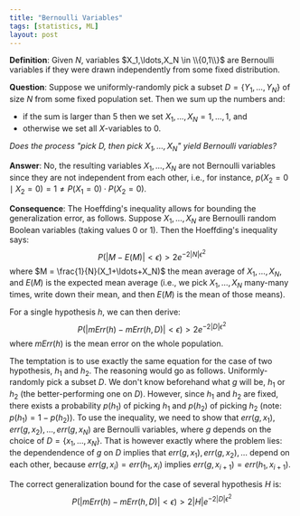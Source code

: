 ```yaml
---
title: "Bernoulli Variables"
tags: [statistics, ML]
layout: post
---
```


__Definition__:
Given $N$, variables $X_1,\ldots,X_N \in \\{0,1\\}$ are Bernoulli variables if they were drawn independently from some fixed distribution.

__Question__:
Suppose we uniformly-randomly pick a subset $D=\{Y_1,\ldots,Y_N\}$ of size $N$ from some fixed population set.
Then we sum up the numbers and:
- if the sum is larger than 5 then we set $X_1,\ldots,X_N = 1,\ldots,1$, and
- otherwise we set all $X$-variables to 0.

_Does the process "pick $D$, then pick $X_1,\ldots,X_N$" yield Bernoulli variables?_

__Answer__:
No, the resulting variables $X_1,\ldots,X_N$ are not Bernoulli variables
since they are not independent from each other,
i.e.,
for instance, $p(X_2=0 \mid X_2=0) = 1 \neq P(X_1=0) \cdot P(X_2=0)$.

__Consequence__:
The Hoeffding's inequality allows for bounding the generalization error, as follows.
Suppose $X_1,...,X_N$ are Bernoulli random Boolean variables (taking values 0 or 1).
Then the Hoeffding's inequality says:
$$
P(|M - E(M)| < \epsilon) > 2 e^{-2|N|\epsilon^2}
$$
where $M = \frac{1}{N}(X_1+\ldots+X_N)$ the mean average of $X_1,\ldots,X_N$, and $E(M)$ is the expected mean average
(i.e., we pick $X_1,\ldots,X_N$ many-many times, write down their mean, and then $E(M)$ is the mean of those means).

For a single hypothesis $h$, we can then derive:
$$
P(|mErr(h) - mErr(h,D)| < \epsilon) > 2 e^{-2|D|\epsilon^2}
$$
where $mErr(h)$ is the mean error on the whole population.

The temptation is to use exactly the same equation for the case of two hypothesis, $h_1$ and $h_2$.
The reasoning would go as follows.
Uniformly-randomly pick a subset $D$.
We don't know beforehand what $g$ will be, $h_1$ or $h_2$ (the better-performing one on $D$).
However, since $h_1$ and $h_2$ are fixed, there exists a probability $p(h_1)$ of picking $h_1$ and $p(h_2)$ of picking $h_2$ (note: $p(h_1) = 1-p(h_2)$).
To use the inequality,
we need to show that $err(g,x_1),err(g,x_2),\ldots,err(g,x_N)$ are Bernoulli variables,
where $g$ depends on the choice of $D=\{x_1,\ldots,x_N\}$.
That is however exactly where the problem lies:
the dependendence of $g$ on $D$ implies that
$err(g,x_1), err(g,x_2), \ldots$ depend on each other,
because $err(g,x_i) = err(h_1,x_i)$ implies $err(g,x_{i+1}) = err(h_1,x_{i+1})$.





The correct generalization bound for the case of several hypothesis $H$ is:
$$
P(|mErr(h) - mErr(h,D)| < \epsilon) > 2 |H| e^{-2|D|\epsilon^2}
$$

